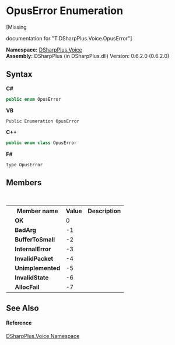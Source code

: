 # OpusError Enumeration
 

\[Missing <summary> documentation for "T:DSharpPlus.Voice.OpusError"\]

**Namespace:**&nbsp;<a href="721897d8-8fb1-1e49-ffd9-d615b59914fb">DSharpPlus.Voice</a><br />**Assembly:**&nbsp;DSharpPlus (in DSharpPlus.dll) Version: 0.6.2.0 (0.6.2.0)

## Syntax

**C#**<br />
``` C#
public enum OpusError
```

**VB**<br />
``` VB
Public Enumeration OpusError
```

**C++**<br />
``` C++
public enum class OpusError
```

**F#**<br />
``` F#
type OpusError
```


## Members
&nbsp;<table><tr><th></th><th>Member name</th><th>Value</th><th>Description</th></tr><tr><td /><td target="F:DSharpPlus.Voice.OpusError.OK">**OK**</td><td>0</td><td /></tr><tr><td /><td target="F:DSharpPlus.Voice.OpusError.BadArg">**BadArg**</td><td>-1</td><td /></tr><tr><td /><td target="F:DSharpPlus.Voice.OpusError.BufferToSmall">**BufferToSmall**</td><td>-2</td><td /></tr><tr><td /><td target="F:DSharpPlus.Voice.OpusError.InternalError">**InternalError**</td><td>-3</td><td /></tr><tr><td /><td target="F:DSharpPlus.Voice.OpusError.InvalidPacket">**InvalidPacket**</td><td>-4</td><td /></tr><tr><td /><td target="F:DSharpPlus.Voice.OpusError.Unimplemented">**Unimplemented**</td><td>-5</td><td /></tr><tr><td /><td target="F:DSharpPlus.Voice.OpusError.InvalidState">**InvalidState**</td><td>-6</td><td /></tr><tr><td /><td target="F:DSharpPlus.Voice.OpusError.AllocFail">**AllocFail**</td><td>-7</td><td /></tr></table>

## See Also


#### Reference
<a href="721897d8-8fb1-1e49-ffd9-d615b59914fb">DSharpPlus.Voice Namespace</a><br />